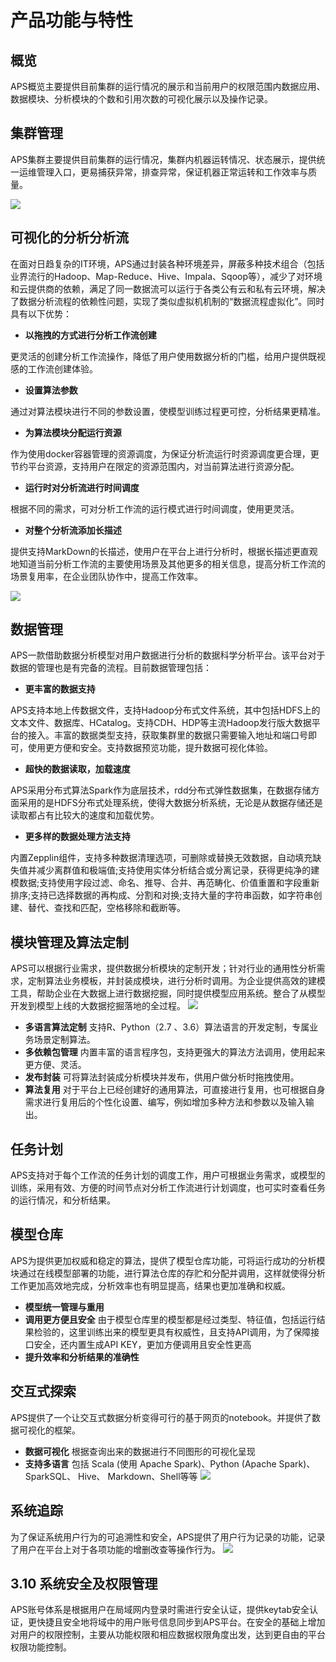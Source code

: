 # 产品功能与特性

## 概览

APS概览主要提供目前集群的运行情况的展示和当前用户的权限范围内数据应用、数据模块、分析模块的个数和引用次数的可视化展示以及操作记录。

## 集群管理

APS集群主要提供目前集群的运行情况，集群内机器运转情况、状态展示，提供统一运维管理入口，更易捕获异常，排查异常，保证机器正常运转和工作效率与质量。

![](/white_paper/fig/fig_01.jpg)

## 可视化的分析分析流

在面对日趋复杂的IT环境，APS通过封装各种环境差异，屏蔽多种技术组合（包括业界流行的Hadoop、Map-Reduce、Hive、Impala、Sqoop等），减少了对环境和云提供商的依赖，满足了同一数据流可以运行于各类公有云和私有云环境，解决了数据分析流程的依赖性问题，实现了类似虚拟机机制的“数据流程虚拟化”。同时具有以下优势：

* **以拖拽的方式进行分析工作流创建**

更灵活的创建分析工作流操作，降低了用户使用数据分析的门槛，给用户提供既视感的工作流创建体验。

* **设置算法参数**

通过对算法模块进行不同的参数设置，使模型训练过程更可控，分析结果更精准。

* **为算法模块分配运行资源**

作为使用docker容器管理的资源调度，为保证分析流运行时资源调度更合理，更节约平台资源，支持用户在限定的资源范围内，对当前算法进行资源分配。

* **运行时对分析流进行时间调度**

根据不同的需求，可对分析工作流的运行模式进行时间调度，使用更灵活。

* **对整个分析流添加长描述**

提供支持MarkDown的长描述，使用户在平台上进行分析时，根据长描述更直观地知道当前分析工作流的主要使用场景及其他更多的相关信息，提高分析工作流的场景复用率，在企业团队协作中，提高工作效率。

![](/white_paper/fig/fig_02.jpg)

## 数据管理

APS一款借助数据分析模型对用户数据进行分析的数据科学分析平台。该平台对于数据的管理也是有完备的流程。目前数据管理包括：

* **更丰富的数据支持**

APS支持本地上传数据文件，支持Hadoop分布式文件系统，其中包括HDFS上的文本文件、数据库、HCatalog。支持CDH、HDP等主流Hadoop发行版大数据平台的接入。丰富的数据类型支持，获取集群里的数据只需要输入地址和端口号即可，使用更方便和安全。支持数据预览功能，提升数据可视化体验。

* **超快的数据读取，加载速度**

APS采用分布式算法Spark作为底层技术，rdd分布式弹性数据集，在数据存储方面采用的是HDFS分布式处理系统，使得大数据分析系统，无论是从数据存储还是读取都占有比较大的速度和加载优势。

* **更多样的数据处理方法支持**

内置Zepplin组件，支持多种数据清理选项，可删除或替换无效数据，自动填充缺失值并减少离群值和极端值;支持使用实体分析结合或分离记录，获得更纯净的建模数据;支持使用字段过滤、命名、推导、合并、再范畴化、价值重置和字段重新排序;支持已选择数据的再构成、分割和对换;支持大量的字符串函数，如字符串创建、替代、查找和匹配，空格移除和截断等。
## 模块管理及算法定制
APS可以根据行业需求，提供数据分析模块的定制开发；针对行业的通用性分析需求，定制算法业务模板，并封装成模块，进行分析时调用。为企业提供高效的建模工具，帮助企业在大数据上进行数据挖掘，同时提供模型应用系统。整合了从模型开发到模型上线的大数据挖掘落地的全过程。
![](/white_paper/fig/fig_03.jpg)
* **多语言算法定制**
支持R、Python（2.7 、3.6）算法语言的开发定制，专属业务场景定制算法。
* **多依赖包管理**
内置丰富的语言程序包，支持更强大的算法方法调用，使用起来更方便、灵活。
* **发布封装**
可将算法封装成分析模块并发布，供用户做分析时拖拽使用。
* **算法复用**
对于平台上已经创建好的通用算法，可直接进行复用，也可根据自身需求进行复用后的个性化设置、编写，例如增加多种方法和参数以及输入输出。
## 任务计划
APS支持对于每个工作流的任务计划的调度工作，用户可根据业务需求，或模型的训练，采用有效、方便的时间节点对分析工作流进行计划调度，也可实时查看任务的运行情况，和分析结果。
## 模型仓库
APS为提供更加权威和稳定的算法，提供了模型仓库功能，可将运行成功的分析模块通过在线模型部署的功能，进行算法仓库的存贮和分配并调用，这样就使得分析工作更加高效地完成，分析效率也有明显提高，结果也更加准确和权威。
* **模型统一管理与重用**
* **调用更方便且安全**
由于模型仓库里的模型都是经过类型、特征值，包括运行结果检验的，这里训练出来的模型更具有权威性，且支持API调用，为了保障接口安全，还内置生成API KEY，更加方便调用且安全性更高
* **提升效率和分析结果的准确性**
## 交互式探索
APS提供了一个让交互式数据分析变得可行的基于网页的notebook。并提供了数据可视化的框架。
* **数据可视化**
根据查询出来的数据进行不同图形的可视化呈现
* **支持多语言**
包括 Scala (使用 Apache Spark)、Python (Apache Spark)、SparkSQL、 Hive、 Markdown、Shell等等
![](/white_paper/fig/fig_04.png)
## 系统追踪
为了保证系统用户行为的可追溯性和安全，APS提供了用户行为记录的功能，记录了用户在平台上对于各项功能的增删改查等操作行为。
![](/white_paper/fig/fig_05.jpg)
## 3.10 系统安全及权限管理
APS账号体系是根据用户在局域网内登录时需进行安全认证，提供keytab安全认证，更快捷且安全地将域中的用户账号信息同步到APS平台。在安全的基础上增加对用户的权限控制，主要从功能权限和相应数据权限角度出发，达到更自由的平台权限功能控制。

